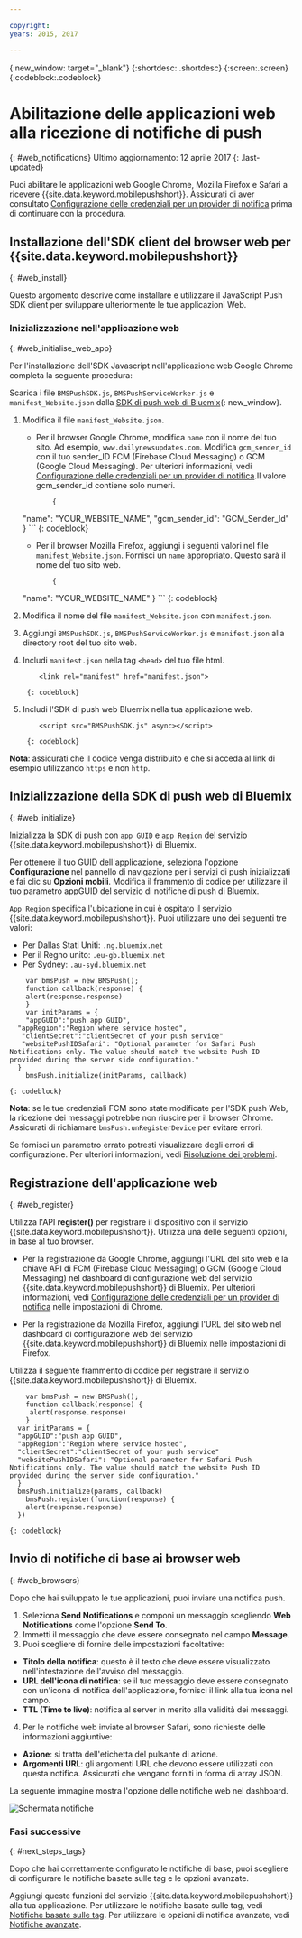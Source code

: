 ```yaml
---

copyright:
years: 2015, 2017

---
```


{:new_window: target="_blank"}
{:shortdesc: .shortdesc}
{:screen:.screen}
{:codeblock:.codeblock}

# Abilitazione delle applicazioni web alla ricezione di notifiche di push
{: #web_notifications}
Ultimo aggiornamento: 12 aprile 2017
{: .last-updated}

Puoi abilitare le applicazioni web Google Chrome, Mozilla Firefox e Safari a ricevere {{site.data.keyword.mobilepushshort}}. Assicurati di aver consultato [Configurazione delle credenziali per un provider di notifica](t__main_push_config_provider.html) prima di continuare con la procedura.

## Installazione dell'SDK client del browser web per {{site.data.keyword.mobilepushshort}}
{: #web_install}

Questo argomento descrive come installare e utilizzare il JavaScript Push SDK client per sviluppare ulteriormente le tue applicazioni Web.

### Inizializzazione nell'applicazione web
{: #web_initialise_web_app}

Per l'installazione dell'SDK Javascript nell'applicazione web Google Chrome completa la seguente procedura:

Scarica i file `BMSPushSDK.js`, `BMSPushServiceWorker.js` e `manifest_Website.json` dalla [SDK di push web di Bluemix](https://codeload.github.com/ibm-bluemix-mobile-services/bms-clientsdk-javascript-webpush/zip/master){: new_window}.

1. Modifica il file `manifest_Website.json`.
	- Per il browser Google Chrome, modifica `name` con il nome del tuo sito. Ad esempio, `www.dailynewsupdates.com`. Modifica `gcm_sender_id` con il tuo sender_ID FCM (Firebase Cloud Messaging) o GCM (Google Cloud Messaging). Per ulteriori informazioni, vedi [Configurazione delle credenziali per un provider di notifica](t__main_push_config_provider.html).Il valore gcm_sender_id contiene solo numeri.

		```
			{
	"name": "YOUR_WEBSITE_NAME",
  			"gcm_sender_id": "GCM_Sender_Id"
			 }
		```
    		{: codeblock}
 
	- Per il browser Mozilla Firefox, aggiungi i seguenti valori nel file `manifest_Website.json`. Fornisci un `name` appropriato. Questo sarà il nome del tuo sito web.

		```
			{ 
	"name": "YOUR_WEBSITE_NAME"
			 }
		```
    		{: codeblock}

2. Modifica il nome del file `manifest_Website.json` con `manifest.json`.
3. Aggiungi `BMSPushSDK.js`, `BMSPushServiceWorker.js` e `manifest.json` alla directory root del tuo sito web.
3. Includi `manifest.json` nella tag `<head>` del tuo file html.
	```
		<link rel="manifest" href="manifest.json">
	```
    	{: codeblock}
4. Includi l'SDK di push web Bluemix nella tua applicazione web.
	```
		<script src="BMSPushSDK.js" async></script>
	```
    	{: codeblock}

**Nota**: assicurati che il codice venga distribuito e che si acceda al link di esempio utilizzando `https` e non `http`. 

## Inizializzazione della SDK di push web di Bluemix 
{: #web_initialize}

Inizializza la SDK di push con `app GUID` e `app Region` del servizio {{site.data.keyword.mobilepushshort}} di Bluemix.  

Per ottenere il tuo GUID dell'applicazione, seleziona l'opzione **Configurazione** nel pannello di navigazione per i servizi di push inizializzati e fai clic su **Opzioni mobili**. Modifica il frammento di codice per utilizzare il tuo parametro appGUID del servizio di notifiche di push di Bluemix.

`App Region` specifica l'ubicazione in cui è ospitato il servizio {{site.data.keyword.mobilepushshort}}. Puoi utilizzare uno dei seguenti tre valori:

 - Per Dallas Stati Uniti:	 `.ng.bluemix.net`
 - Per il Regno unito:			 `.eu-gb.bluemix.net`
 - Per Sydney:		 `.au-syd.bluemix.net`

```
	var bmsPush = new BMSPush();
    function callback(response) {
 	alert(response.response)
    }
  	var initParams = {
  	"appGUID":"push app GUID",
  "appRegion":"Region where service hosted",
   "clientSecret":"clientSecret of your push service"
   "websitePushIDSafari": "Optional parameter for Safari Push Notifications only. The value should match the website Push ID provided during the server side configuration."
  }
  	bmsPush.initialize(initParams, callback)
```
	{: codeblock}

**Nota**: se le tue credenziali FCM sono state modificate per l'SDK push Web, la ricezione dei messaggi potrebbe non riuscire per il browser Chrome. Assicurati di richiamare `bmsPush.unRegisterDevice` per evitare errori.

Se fornisci un parametro errato potresti visualizzare degli errori di configurazione. Per ulteriori informazioni, vedi [Risoluzione dei problemi](troubleshooting.html).

## Registrazione dell'applicazione web
{: #web_register}

Utilizza l'API **register()** per registrare il dispositivo con il servizio {{site.data.keyword.mobilepushshort}}. Utilizza una delle seguenti opzioni, in base al tuo browser.

- Per la registrazione da Google Chrome, aggiungi l'URL del sito web e la chiave API di FCM (Firebase Cloud Messaging) o GCM (Google Cloud Messaging) nel dashboard di configurazione web del servizio {{site.data.keyword.mobilepushshort}} di Bluemix. Per ulteriori informazioni, vedi [Configurazione delle credenziali per un provider di notifica](t__main_push_config_provider.html) nelle impostazioni di Chrome.

- Per la registrazione da Mozilla Firefox, aggiungi l'URL del sito web nel dashboard di configurazione web del servizio {{site.data.keyword.mobilepushshort}} di Bluemix nelle impostazioni di Firefox.

Utilizza il seguente frammento di codice per registrare il servizio {{site.data.keyword.mobilepushshort}} di Bluemix.

```
	var bmsPush = new BMSPush();
    function callback(response) {
     alert(response.response)
    }
  var initParams = {
  "appGUID":"push app GUID",
  "appRegion":"Region where service hosted",
  "clientSecret":"clientSecret of your push service"
  "websitePushIDSafari": "Optional parameter for Safari Push Notifications only. The value should match the website Push ID provided during the server side configuration."
  }
  bmsPush.initialize(params, callback)
    bmsPush.register(function(response) {
    alert(response.response)
  })
```
    {: codeblock}


## Invio di notifiche di base ai browser web
{: #web_browsers}

Dopo che hai sviluppato le tue applicazioni, puoi inviare una notifica push. 

1. Seleziona **Send Notifications** e componi un messaggio scegliendo **Web Notifications** come l'opzione **Send To**. 
2. Immetti il messaggio che deve essere consegnato nel campo **Message**.
3. Puoi scegliere di fornire delle impostazioni facoltative:
  - **Titolo della notifica**: questo è il testo che deve essere visualizzato nell'intestazione dell'avviso del messaggio.
  - **URL dell'icona di notifica**: se il tuo messaggio deve essere consegnato con un'icona di notifica dell'applicazione, fornisci il link alla tua icona nel campo.
  - **TTL (Time to live)**: notifica al server in merito alla validità dei messaggi.
4. Per le notifiche web inviate al browser Safari, sono richieste delle informazioni aggiuntive:
  - **Azione**: si tratta dell'etichetta del pulsante di azione.
  - **Argomenti URL**: gli argomenti URL che devono essere utilizzati con questa notifica. Assicurati che vengano forniti in forma di array JSON. 
 
La seguente immagine mostra l'opzione delle notifiche web nel dashboard.

  ![Schermata notifiche](images/DashboardWebpush.jpg)


### Fasi successive
{: #next_steps_tags}

Dopo che hai correttamente configurato le notifiche di base, puoi scegliere di configurare le notifiche basate sulle tag e le opzioni avanzate.

Aggiungi queste funzioni del servizio {{site.data.keyword.mobilepushshort}} alla tua applicazione. Per utilizzare le notifiche basate sulle tag, vedi [Notifiche basate sulle tag](c_tag_basednotifications.html). Per utilizzare le opzioni di notifica avanzate, vedi [Notifiche avanzate](t_advance_badge_sound_payload.html).






